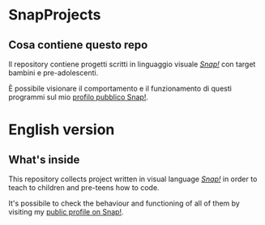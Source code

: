 # SnapProjects

## Cosa contiene questo repo

Il repository contiene progetti scritti in linguaggio visuale [_Snap!_](https://snap.berkeley.edu/) con target bambini e pre-adolescenti. 

È possibile visionare il comportamento e il funzionamento di questi programmi sul mio [profilo pubblico Snap!](https://snap.berkeley.edu/user?username=rt%2dmaricaromano).

# English version

## What's inside

This repository collects project written in visual language [_Snap!_](https://snap.berkeley.edu/) in order to teach to children and pre-teens how to code.

It's possibile to check the behaviour and functioning of all of them by visiting my [public profile on Snap!](https://snap.berkeley.edu/user?username=rt%2dmaricaromano).
